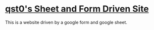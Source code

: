 # [qst0's Sheet and Form Driven Site](https://sfds.qst0.com)

This is a website driven by a google form and google sheet.
